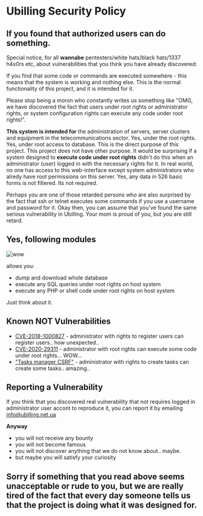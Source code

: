 # Ubilling Security Policy

## If you found that authorized users can do something.
Special notice, for all **wannabe** pentesters/white hats/black hats/1337 h4x0rs etc, about vulnerabilities that you think you have already discovered:

If you find that some code or commands are executed somewhere - this means that the system is working and nothing else. This is the normal functionality of this project, and it is intended for it.

Please stop being a moron who constantly writes us something like "OMG, we have discovered the fact that users under root rights or administrator rights, or system configuration rights can execute any code under root rights!".

**This system is intended for** the administration of servers, server clusters and equipment in the telecommunications sector. Yes, under the root rights. Yes, under root access to database. This is the direct purpose of this project. This project does not have other purpose. It would be surprising if a system designed to **execute code under root rights** didn't do this when an administrator (user) logged in with the necessary rights for it. In real world, no one has access to this web-interface except system administrators who alredy have root permissions on this server. Yes, any data in 526 basic forms is not filtered. Its not required.

Perhaps you are one of those retarded persons who are also surprised by the fact that ssh or telnet executes some commands if you use a username and password for it. Okay then, you can assume that you've found the same serious vulnerability in Ubilling. Your mom is proud of you, but you are still retard.

## Yes, following modules

![wow](https://user-images.githubusercontent.com/1496954/127738770-1e9b7406-ebe4-41d9-8a40-d22f659d9805.png)

allows you:
* dump and download whole database
* execute any SQL queries under root rights on host system
* execute any PHP or shell code under root rights on host system

Just think about it.

## Known NOT Vulnerabilities

* [CVE-2018-1000827](https://nvd.nist.gov/vuln/detail/CVE-2018-1000827) - administrator with rights to register users can register users.. how unexpected..
* [CVE-2020-29311](https://nvd.nist.gov/vuln/detail/CVE-2020-29311) - administrator with root rights can execute some code under root rights... WOW...
* ["Tasks manager CSRF"](https://www.huntr.dev/bounties/8cfc8b16-b5ac-4e9c-a56b-97317efbaa0a/) - administrator with rights to create tasks can create some tasks.. amazing..


## Reporting a Vulnerability

If you think that you discovered real vulnerability that not requires logged in administrator user accont to reproduce it, you can report it by emailing info@ubilling.net.ua 

**Anyway**

* you will not receive any bounty
* you will not become famous
* you will not discover anything that we do not know about.. maybe.
* but maybe you will satisfy your curiosity

## Sorry if something that you read above seems unacceptable or rude to you, but we are really tired of the fact that every day someone tells us that the project is doing what it was designed for.